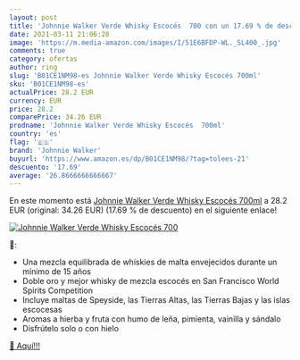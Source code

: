 ```yaml
---
layout: post
title: 'Johnnie Walker Verde Whisky Escocés  700 con un 17.69 % de descuento'
date: 2021-03-11 21:06:28
image: 'https://m.media-amazon.com/images/I/51E6BFDP-WL._SL400_.jpg'
comments: true
category: ofertas
author: ring
slug: 'B01CE1NM98-es Johnnie Walker Verde Whisky Escocés 700ml'
sku: 'B01CE1NM98-es'
actualPrice: 28.2 EUR
currency: EUR
price: 28.2
comparePrice: 34.26 EUR
prodname: 'Johnnie Walker Verde Whisky Escocés  700ml'
country: 'es'
flag: '🇪🇸'
brand: 'Johnnie Walker'
buyurl: 'https://www.amazon.es/dp/B01CE1NM98/?tag=tolees-21'
descuento: '17.69'
average: '26.8666666666667'
---
```


En este momento está [Johnnie Walker Verde Whisky Escocés  700ml](https://www.amazon.es/dp/B01CE1NM98/?tag=tolees-21) a 28.2 EUR (original: 34.26 EUR) (17.69 %  de descuento) en el siguiente enlace!

[![Johnnie Walker Verde Whisky Escocés  700](https://m.media-amazon.com/images/I/51E6BFDP-WL._SL400_.jpg)](https://www.amazon.es/dp/B01CE1NM98/?tag=tolees-21)

🔎:

- Una mezcla equilibrada de whiskies de malta envejecidos durante un mínimo de 15 años
- Doble oro y mejor whisky de mezcla escocés en San Francisco World Spirits Competition
- Incluye maltas de Speyside, las Tierras Altas, las Tierras Bajas y las islas escocesas
- Aromas a hierba y fruta con humo de leña, pimienta, vainilla y sándalo
- Disfrútelo solo o con hielo

[🛒 Aquí!!!](https://www.amazon.es/dp/B01CE1NM98/?tag=tolees-21)
